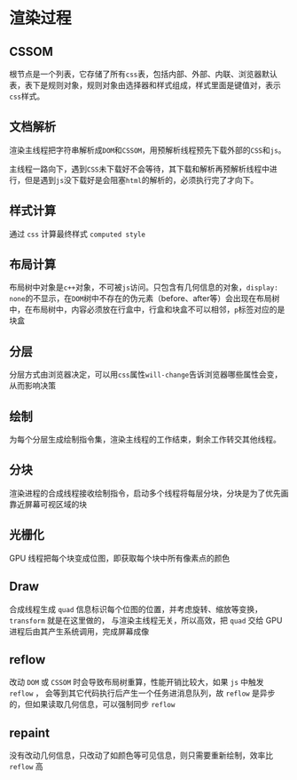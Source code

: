 # 渲染过程

## CSSOM

根节点是一个列表，它存储了所有`css`表，包括内部、外部、内联、浏览器默认表，表下是规则对象，规则对象由选择器和样式组成，样式里面是键值对，表示`css`样式。

## 文档解析

渲染主线程把字符串解析成`DOM`和`CSSOM`，用预解析线程预先下载外部的`CSS`和`js`。

主线程一路向下，遇到`CSS`未下载好不会等待，其下载和解析再预解析线程中进行，但是遇到`js`没下载好是会阻塞`html`的解析的，必须执行完了才向下。

## 样式计算

 通过 `css` 计算最终样式 `computed style`

## 布局计算

布局树中对象是`c++`对象，不可被`js`访问。只包含有几何信息的对象，`display: none`的不显示，在`DOM`树中不存在的伪元素（before、after等）会出现在布局树中，在布局树中，内容必须放在行盒中，行盒和块盒不可以相邻，`p`标签对应的是块盒


## 分层

分层方式由浏览器决定，可以用`css`属性`will-change`告诉浏览器哪些属性会变，从而影响决策


## 绘制

为每个分层生成绘制指令集，渲染主线程的工作结束，剩余工作转交其他线程。


## 分块

渲染进程的合成线程接收绘制指令，启动多个线程将每层分块，分块是为了优先画靠近屏幕可视区域的块


## 光栅化

GPU 线程把每个块变成位图，即获取每个块中所有像素点的颜色


## Draw

合成线程生成 `quad` 信息标识每个位图的位置，并考虑旋转、缩放等变换， `transform` 就是在这里做的， 与渲染主线程无关，所以高效，把 `quad` 交给 GPU 进程后由其产生系统调用，完成屏幕成像



## reflow

改动 `DOM` 或 `CSSOM` 时会导致布局树重算，性能开销比较大，如果 `js` 中触发 `reflow` ， 会等到其它代码执行后产生一个任务进消息队列，故 `reflow` 是异步的，但如果读取几何信息，可以强制同步 `reflow`



## repaint

没有改动几何信息，只改动了如颜色等可见信息，则只需要重新绘制，效率比 `reflow` 高
